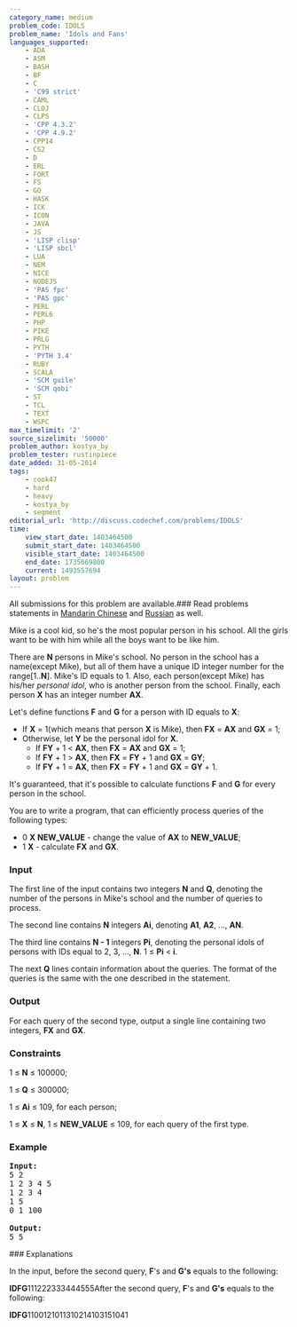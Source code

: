 ```yaml
---
category_name: medium
problem_code: IDOLS
problem_name: 'Idols and Fans'
languages_supported:
    - ADA
    - ASM
    - BASH
    - BF
    - C
    - 'C99 strict'
    - CAML
    - CLOJ
    - CLPS
    - 'CPP 4.3.2'
    - 'CPP 4.9.2'
    - CPP14
    - CS2
    - D
    - ERL
    - FORT
    - FS
    - GO
    - HASK
    - ICK
    - ICON
    - JAVA
    - JS
    - 'LISP clisp'
    - 'LISP sbcl'
    - LUA
    - NEM
    - NICE
    - NODEJS
    - 'PAS fpc'
    - 'PAS gpc'
    - PERL
    - PERL6
    - PHP
    - PIKE
    - PRLG
    - PYTH
    - 'PYTH 3.4'
    - RUBY
    - SCALA
    - 'SCM guile'
    - 'SCM qobi'
    - ST
    - TCL
    - TEXT
    - WSPC
max_timelimit: '2'
source_sizelimit: '50000'
problem_author: kostya_by
problem_tester: rustinpiece
date_added: 31-05-2014
tags:
    - cook47
    - hard
    - heavy
    - kostya_by
    - segment
editorial_url: 'http://discuss.codechef.com/problems/IDOLS'
time:
    view_start_date: 1403464500
    submit_start_date: 1403464500
    visible_start_date: 1403464500
    end_date: 1735669800
    current: 1493557694
layout: problem
---
```

All submissions for this problem are available.###  Read problems statements in [Mandarin Chinese](http://www.codechef.com/download/translated/COOK47/mandarin2/IDOLS2.pdf) and [Russian](http://www.codechef.com/download/translated/COOK47/russian/IDOLS1.pdf) as well.

Mike is a cool kid, so he's the most popular person in his school. All the girls want to be with him while all the boys want to be like him.

There are **N** persons in Mike's school. No person in the school has a name(except Mike), but all of them have a unique ID integer number for the range\[1..**N**\]. Mike's ID equals to 1. Also, each person(except Mike) has his/her _personal idol_, who is another person from the school. Finally, each person **X** has an integer number **AX**.

Let's define functions **F** and **G** for a person with ID equals to **X**:

- If **X** = 1(which means that person **X** is Mike), then **FX** = **AX** and **GX** = 1;
- Otherwise, let **Y** be the personal idol for **X**. 
  - If **FY** + 1 < **AX**, then **FX** = **AX** and **GX** = 1;
  - If **FY** + 1 > **AX**, then **FX** = **FY** + 1 and **GX** = **GY**;
  - If **FY** + 1 = **AX**, then **FX** = **FY** + 1 and **GX** = **GY** + 1.

It's guaranteed, that it's possible to calculate functions **F** and **G** for every person in the school.

You are to write a program, that can efficiently process queries of the following types:

- 0 **X** **NEW\_VALUE** - change the value of **AX** to **NEW\_VALUE**;
- 1 **X** - calculate **FX** and **GX**.

### Input

The first line of the input contains two integers **N** and **Q**, denoting the number of the persons in Mike's school and the number of queries to process.

The second line contains **N** integers **Ai**, denoting **A1**, **A2**, ..., **AN**.

The third line contains **N - 1** integers **Pi**, denoting the personal idols of persons with IDs equal to 2, 3, ..., **N**. 1 ≤ **Pi** < **i**.

The next **Q** lines contain information about the queries. The format of the queries is the same with the one described in the statement.

### Output

For each query of the second type, output a single line containing two integers, **FX** and **GX**.

### Constraints

1 ≤ **N** ≤ 100000;

1 ≤ **Q** ≤ 300000;

1 ≤ **Ai** ≤ 109, for each person;

1 ≤ **X** ≤ **N**, 1 ≤ **NEW\_VALUE** ≤ 109, for each query of the first type.

### Example

<pre><b>Input:</b>
5 2
1 2 3 4 5
1 2 3 4
1 5
0 1 100

<b>Output:</b>
5 5
</pre>### Explanations

In the input, before the second query, **F**'s and **G's** equals to the following:

**ID****F****G**111222333444555After the second query, **F**'s and **G's** equals to the following:

**ID****F****G**1100121011310214103151041
